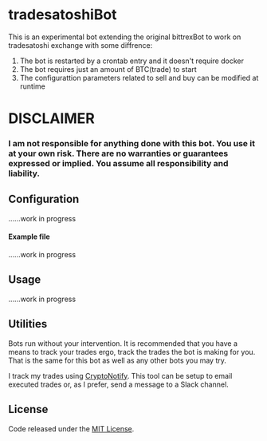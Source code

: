 
# tradesatoshiBot
This is an experimental bot extending the original bittrexBot to work on tradesatoshi exchange with some diffrence:
1. The bot is restarted by a crontab entry and it doesn't require docker
2. The bot requires just an amount of BTC(trade) to start
3. The configurattion parameters related to sell and buy can be modified at runtime

# DISCLAIMER

### I am not responsible for anything done with this bot. You use it at your own risk. There are no warranties or guarantees expressed or implied. You assume all responsibility and liability.

## Configuration

......work in progress
#### Example file 

......work in progress

## Usage
......work in progress

## Utilities
Bots run without your intervention. It is recommended that you have a means to track your trades ergo, track the trades the bot is making for you. That is the same for this bot as well as any other bots you may try.

I track my trades using [CryptoNotify](http://cryptonotify.com). This tool can be setup to email executed trades or, as I prefer, send a message to a Slack channel.

## License
Code released under the [MIT License](https://github.com/jufkes/bittrexBot/master/LICENSE).
